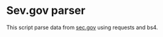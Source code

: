 # Sev.gov parser
This script parse data from [sec.gov](https://www.sec.gov/forms) using requests and bs4.

